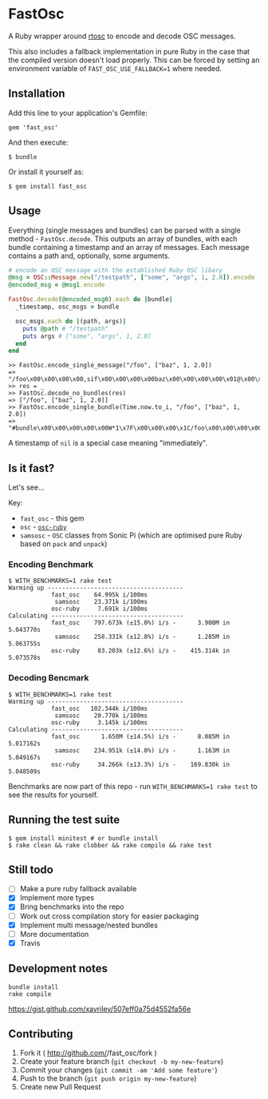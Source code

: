 # FastOsc

A Ruby wrapper around [rtosc](https://github.com/fundamental/rtosc/) to encode and decode OSC messages.

This also includes a fallback implementation in pure Ruby in the case that the compiled version doesn't load properly. This can be forced by setting an environment variable of `FAST_OSC_USE_FALLBACK=1` where needed.

## Installation

Add this line to your application's Gemfile:

    gem 'fast_osc'

And then execute:

    $ bundle

Or install it yourself as:

    $ gem install fast_osc

## Usage

Everything (single messages and bundles) can be parsed with a single method -
`FastOsc.decode`. This outputs an array of bundles, with each bundle containing
a timestamp and an array of messages. Each message contains a path and,
optionally, some arguments.

```ruby
# encode an OSC message with the established Ruby OSC libary
@msg = OSC::Message.new("/testpath", ["some", "args", 1, 2.0]).encode
@encoded_msg = @msg1.encode

FastOsc.decode(@encoded_msg0).each do |bundle|
  _timestamp, osc_msgs = bundle

  osc_msgs.each do |(path, args)|
    puts @path # "/testpath"
    puts args # ["some", "args", 1, 2.0]
  end
end
```

```
>> FastOsc.encode_single_message("/foo", ["baz", 1, 2.0])
=> "/foo\x00\x00\x00\x00,sif\x00\x00\x00\x00baz\x00\x00\x00\x00\x01@\x00\x00\x00"
>> res = _
>> FastOsc.decode_no_bundles(res)
=> ["/foo", ["baz", 1, 2.0]]
>> FastOsc.encode_single_bundle(Time.now.to_i, "/foo", ["baz", 1, 2.0])
=> "#bundle\x00\x00\x00\x00\x00W*1\x7F\x00\x00\x00\x1C/foo\x00\x00\x00\x00,sif\x00\x00\x00\x00baz\x00\x00\x00\x00\x01@\x00\x00\x00"
```

 A timestamp of `nil` is a special case meaning "immediately".

## Is it fast?

Let's see...

Key:

* `fast_osc` - this gem
* `osc` - [`osc-ruby`](https://github.com/aberant/osc-ruby)
* `samsosc` - `OSC` classes from Sonic Pi (which are optimised pure Ruby based on `pack` and `unpack`)

### Encoding Benchmark

```
$ WITH_BENCHMARKS=1 rake test
Warming up --------------------------------------
            fast_osc    64.995k i/100ms
             samsosc    23.371k i/100ms
            osc-ruby     7.691k i/100ms
Calculating -------------------------------------
            fast_osc    797.673k (±15.0%) i/s -      3.900M in   5.043770s
             samsosc    258.331k (±12.8%) i/s -      1.285M in   5.063755s
            osc-ruby     83.203k (±12.6%) i/s -    415.314k in   5.073578s
```

### Decoding Bencmark

```
$ WITH_BENCHMARKS=1 rake test
Warming up --------------------------------------
            fast_osc   102.344k i/100ms
             samsosc    20.770k i/100ms
            osc-ruby     3.145k i/100ms
Calculating -------------------------------------
            fast_osc      1.650M (±14.5%) i/s -      8.085M in   5.017162s
             samsosc    234.951k (±14.0%) i/s -      1.163M in   5.049167s
            osc-ruby     34.266k (±13.3%) i/s -    169.830k in   5.048509s
```

Benchmarks are now part of this repo - run `WITH_BENCHMARKS=1 rake test` to see the results for yourself.

## Running the test suite

```
$ gem install minitest # or bundle install
$ rake clean && rake clobber && rake compile && rake test
```

## Still todo

- [ ] Make a pure ruby fallback available
- [x] Implement more types
- [x] Bring benchmarks into the repo
- [ ] Work out cross compilation story for easier packaging
- [x] Implement multi message/nested bundles
- [ ] More documentation
- [x] Travis

## Development notes

    bundle install
    rake compile

https://gist.github.com/xavriley/507eff0a75d4552fa56e

## Contributing

1. Fork it ( http://github.com/<my-github-username>/fast_osc/fork )
2. Create your feature branch (`git checkout -b my-new-feature`)
3. Commit your changes (`git commit -am 'Add some feature'`)
4. Push to the branch (`git push origin my-new-feature`)
5. Create new Pull Request
